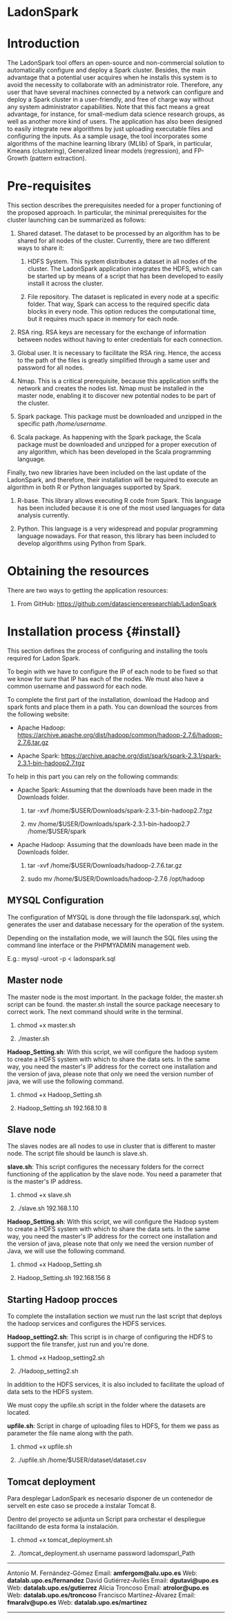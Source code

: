 # LadonSpark
Introduction
============

The LadonSpark tool offers an open-source and non-commercial solution to automatically configure and deploy a Spark cluster. Besides, the main advantage that a potential user acquires when he installs this system is to avoid the necessity to collaborate with an administrator role. Therefore, any user that have several machines connected by a network can configure and deploy a Spark cluster in a user-friendly, and free of charge way without any system administrator capabilities. Note that this fact means a great advantage, for instance, for small-medium data science research groups, as well as another more kind of users. The application has also been designed to easily integrate new algorithms by just uploading executable files and configuring the inputs. As a sample usage, the tool incorporates some algorithms of the machine learning library (MLlib) of Spark, in particular, Kmeans (clustering), Generalized linear models (regression), and FP-Growth (pattern extraction).

Pre-requisites
==============

This section describes the prerequisites needed for a proper functioning
of the proposed approach. In particular, the minimal prerequisites for
the cluster launching can be summarized as follows:

1.  Shared dataset. The dataset to be processed by an algorithm has to
    be shared for all nodes of the cluster. Currently, there are two
    different ways to share it:

    1.  HDFS System. This system distributes a dataset in all nodes of
        the cluster. The LadonSpark application integrates the HDFS,
        which can be started up by means of a script that has been
        developed to easily install it across the cluster.

    2.  File repository. The dataset is replicated in every node at a
        specific folder. That way, Spark can access to the required
        specific data blocks in every node. This option reduces the
        computational time, but it requires much space in memory for
        each node.

2.  RSA ring. RSA keys are necessary for the exchange of information
    between nodes without having to enter credentials for each
    connection.

3.  Global user. It is necessary to facilitate the RSA ring. Hence, the
    access to the path of the files is greatly simplified through a same
    user and password for all nodes.

4.  Nmap. This is a critical prerequisite, because this application
    sniffs the network and creates the nodes list. Nmap must be
    installed in the master node, enabling it to discover new potential
    nodes to be part of the cluster.

5.  Spark package. This package must be downloaded and unzipped in the
    specific path */home/username*.

6.  Scala package. As happening with the Spark package, the Scala
    package must be downloaded and unzipped for a proper execution of
    any algorithm, which has been developed in the Scala programming
    language.

Finally, two new libraries have been included on the last update of the
LadonSpark, and therefore, their installation will be required to
execute an algorithm in both R or Python languages supported by Spark.

1.  R-base. This library allows executing R code from Spark. This
    language has been included because it is one of the most used
    languages for data analysis currently.

2.  Python. This language is a very widespread and popular programming
    language nowadays. For that reason, this library has been included
    to develop algorithms using Python from Spark.

Obtaining the resources
=======================

There are two ways to getting the application resources:

1.  From GitHub: <https://github.com/datascienceresearchlab/LadonSpark>

Installation process {#install}
====================

This section defines the process of configuring and installing the tools
required for Ladon Spark.

To begin with we have to configure the IP of each node to be fixed so
that we know for sure that IP has each of the nodes. We must also have a
common username and password for each node.

To complete the first part of the installation, download the Hadoop and
spark fonts and place them in a path. You can download the sources from
the following website:

-   Apache Hadoop:
    https://archive.apache.org/dist/hadoop/common/hadoop-2.7.6/hadoop-2.7.6.tar.gz

-   Apache Spark:
    https://archive.apache.org/dist/spark/spark-2.3.1/spark-2.3.1-bin-hadoop2.7.tgz

To help in this part you can rely on the following commands:

-   Apache Spark: Assuming that the downloads have been made in the
    Downloads folder.

    1.  tar -xvf /home/\$USER/Downloads/spark-2.3.1-bin-hadoop2.7.tgz

    2.  mv /home/\$USER/Downloads/spark-2.3.1-bin-hadoop2.7
        /home/\$USER/spark

-   Apache Hadoop: Assuming that the downloads have been made in the
    Downloads folder.

    1.  tar -xvf /home/\$USER/Downloads/hadoop-2.7.6.tar.gz

    2.  sudo mv /home/\$USER/Downloads/hadoop-2.7.6 /opt/hadoop

MYSQL Configuration
-------------------

The configuration of MYSQL is done through the file ladonspark.sql,
which generates the user and database necessary for the operation of the
system.

Depending on the installation mode, we will launch the SQL files using
the command line interface or the PHPMYADMIN management web.

E.g.: mysql -uroot -p \< ladonspark.sql

Master node
-----------

The master node is the most important. In the package folder, the
master.sh script can be found. the master.sh install the source package
neecesary to correct work. The next command should write in the
terminal.

1.  chmod +x master.sh

2.  ./master.sh

**Hadoop\_Setting.sh**: With this script, we will configure the hadoop
system to create a HDFS system with which to share the data sets. In the
same way, you need the master's IP address for the correct one
installation and the version of java, please note that only we need the
version number of java, we will use the following command.

1.  chmod +x Hadoop\_Setting.sh

2.  Hadoop\_Setting.sh 192.168.10 8

Slave node
----------

The slaves nodes are all nodes to use in cluster that is different to
master node. The script file should be launch is slave.sh.

**slave.sh**: This script configures the necessary folders for the
correct functioning of the application by the slave node. You need a
parameter that is the master's IP address.

1.  chmod +x slave.sh

2.  ./slave.sh 192.168.1.10

**Hadoop\_Setting.sh**: With this script, we will configure the Hadoop
system to create a HDFS system with which to share the data sets. In the
same way, you need the master's IP address for the correct one
installation and the version of java, please note that only we need the
version number of Java, we will use the following command.

1.  chmod +x Hadoop\_Setting.sh

2.  Hadoop\_Setting.sh 192.168.156 8

Starting Hadoop procces
-----------------------

To complete the installation section we must run the last script that
deploys the hadoop services and configures the HDFS services.

**Hadoop\_setting2.sh**: This script is in charge of configuring the
HDFS to support the file transfer, just run and you're done.

1.  chmod +x Hadoop\_setting2.sh

2.  ./Hadoop\_setting2.sh

In addition to the HDFS services, it is also included to facilitate the
upload of data sets to the HDFS system.

We must copy the upfile.sh script in the folder where the datasets are
located.

**upfile.sh**: Script in charge of uploading files to HDFS, for them we
pass as parameter the file name along with the path.

1.  chmod +x upfile.sh

2.  ./upfile.sh /home/\$USER/dataset/dataset.csv

Tomcat deployment
-----------------

Para desplegar LadonSpark es necesario disponer de un contenedor de
servelt en este caso se procede a instalar Tomcat 8.

Dentro del proyecto se adjunta un Script para orchestar el despliegue
facilitando de esta forma la instalación.

1.  chmod +x tomcat\_deployment.sh

2.  ./tomcat\_deployment.sh username password ladomsparl\_Path


  ---------------------------------------------------------------------------------------------- ----------------------------------------------------------------------------------------
  Antonio M. Fernández-Gómez Email: **amfergom\@alu.upo.es** Web: **datalab.upo.es/fernandez**   David Gutiérrez-Avilés Email: **dgutavi\@upo.es** Web: **datalab.upo.es/gutierrez**
  Alicia Troncoso Email: **atrolor\@upo.es** Web: **datalab.upo.es/troncoso**                    Francisco Martínez-Álvarez Email: **fmaralv\@upo.es** Web: **datalab.upo.es/martinez**
  ---------------------------------------------------------------------------------------------- ----------------------------------------------------------------------------------------
